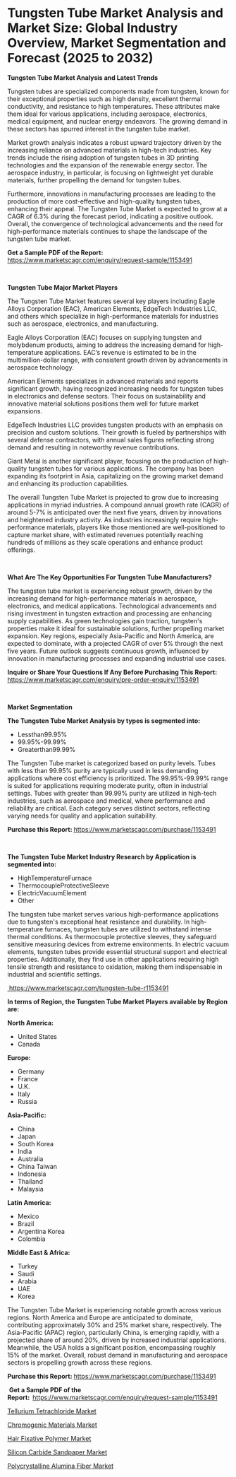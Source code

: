 <p><h1>Tungsten Tube Market Analysis and Market Size: Global Industry Overview, Market Segmentation and Forecast (2025 to 2032)</h1></p><p><strong>Tungsten Tube Market Analysis and Latest Trends</strong></p>
<p><p>Tungsten tubes are specialized components made from tungsten, known for their exceptional properties such as high density, excellent thermal conductivity, and resistance to high temperatures. These attributes make them ideal for various applications, including aerospace, electronics, medical equipment, and nuclear energy endeavors. The growing demand in these sectors has spurred interest in the tungsten tube market.</p><p>Market growth analysis indicates a robust upward trajectory driven by the increasing reliance on advanced materials in high-tech industries. Key trends include the rising adoption of tungsten tubes in 3D printing technologies and the expansion of the renewable energy sector. The aerospace industry, in particular, is focusing on lightweight yet durable materials, further propelling the demand for tungsten tubes.</p><p>Furthermore, innovations in manufacturing processes are leading to the production of more cost-effective and high-quality tungsten tubes, enhancing their appeal. The Tungsten Tube Market is expected to grow at a CAGR of 6.3% during the forecast period, indicating a positive outlook. Overall, the convergence of technological advancements and the need for high-performance materials continues to shape the landscape of the tungsten tube market.</p></p>
<p><strong>Get a Sample PDF of the Report:&nbsp;</strong> <a href="https://www.marketscagr.com/enquiry/request-sample/1153491?utm_campaign=2010&utm_medium=2&utm_source=Github&utm_content=ia&utm_term=31032025&utm_id=tungsten-tube">https://www.marketscagr.com/enquiry/request-sample/1153491</a></p>
<p>&nbsp;</p>
<p><strong>Tungsten Tube Major Market Players</strong></p>
<p><p>The Tungsten Tube Market features several key players including Eagle Alloys Corporation (EAC), American Elements, EdgeTech Industries LLC, and others which specialize in high-performance materials for industries such as aerospace, electronics, and manufacturing. </p><p>Eagle Alloys Corporation (EAC) focuses on supplying tungsten and molybdenum products, aiming to address the increasing demand for high-temperature applications. EAC’s revenue is estimated to be in the multimillion-dollar range, with consistent growth driven by advancements in aerospace technology.</p><p>American Elements specializes in advanced materials and reports significant growth, having recognized increasing needs for tungsten tubes in electronics and defense sectors. Their focus on sustainability and innovative material solutions positions them well for future market expansions.</p><p>EdgeTech Industries LLC provides tungsten products with an emphasis on precision and custom solutions. Their growth is fueled by partnerships with several defense contractors, with annual sales figures reflecting strong demand and resulting in noteworthy revenue contributions.</p><p>Giant Metal is another significant player, focusing on the production of high-quality tungsten tubes for various applications. The company has been expanding its footprint in Asia, capitalizing on the growing market demand and enhancing its production capabilities.</p><p>The overall Tungsten Tube Market is projected to grow due to increasing applications in myriad industries. A compound annual growth rate (CAGR) of around 5-7% is anticipated over the next five years, driven by innovations and heightened industry activity. As industries increasingly require high-performance materials, players like those mentioned are well-positioned to capture market share, with estimated revenues potentially reaching hundreds of millions as they scale operations and enhance product offerings.</p></p>
<p>&nbsp;</p>
<p><strong>What Are The Key Opportunities For Tungsten Tube Manufacturers?</strong></p>
<p><p>The tungsten tube market is experiencing robust growth, driven by the increasing demand for high-performance materials in aerospace, electronics, and medical applications. Technological advancements and rising investment in tungsten extraction and processing are enhancing supply capabilities. As green technologies gain traction, tungsten's properties make it ideal for sustainable solutions, further propelling market expansion. Key regions, especially Asia-Pacific and North America, are expected to dominate, with a projected CAGR of over 5% through the next five years. Future outlook suggests continuous growth, influenced by innovation in manufacturing processes and expanding industrial use cases.</p></p>
<p><strong>Inquire or Share Your Questions If Any Before Purchasing This Report:</strong> <a href="https://www.marketscagr.com/enquiry/pre-order-enquiry/1153491?utm_campaign=2010&utm_medium=2&utm_source=Github&utm_content=ia&utm_term=31032025&utm_id=tungsten-tube">https://www.marketscagr.com/enquiry/pre-order-enquiry/1153491</a></p>
<p>&nbsp;</p>
<p><strong>Market Segmentation</strong></p>
<p><strong>The Tungsten Tube Market Analysis by types is segmented into:</strong></p>
<p><ul><li>Lessthan99.95%</li><li>99.95%-99.99%</li><li>Greaterthan99.99%</li></ul></p>
<p><p>The Tungsten Tube market is categorized based on purity levels. Tubes with less than 99.95% purity are typically used in less demanding applications where cost efficiency is prioritized. The 99.95%-99.99% range is suited for applications requiring moderate purity, often in industrial settings. Tubes with greater than 99.99% purity are utilized in high-tech industries, such as aerospace and medical, where performance and reliability are critical. Each category serves distinct sectors, reflecting varying needs for quality and application suitability.</p></p>
<p><strong>Purchase this Report:&nbsp;</strong><a href="https://www.marketscagr.com/purchase/1153491?utm_campaign=2010&utm_medium=2&utm_source=Github&utm_content=ia&utm_term=31032025&utm_id=tungsten-tube">https://www.marketscagr.com/purchase/1153491</a></p>
<p>&nbsp;</p>
<p><strong>The Tungsten Tube Market Industry Research by Application is segmented into:</strong></p>
<p><ul><li>HighTemperatureFurnace</li><li>ThermocoupleProtectiveSleeve</li><li>ElectricVacuumElement</li><li>Other</li></ul></p>
<p><p>The tungsten tube market serves various high-performance applications due to tungsten's exceptional heat resistance and durability. In high-temperature furnaces, tungsten tubes are utilized to withstand intense thermal conditions. As thermocouple protective sleeves, they safeguard sensitive measuring devices from extreme environments. In electric vacuum elements, tungsten tubes provide essential structural support and electrical properties. Additionally, they find use in other applications requiring high tensile strength and resistance to oxidation, making them indispensable in industrial and scientific settings.</p></p>
<p><a href="https://www.marketscagr.com/tungsten-tube-r1153491?utm_campaign=2010&utm_medium=2&utm_source=Github&utm_content=ia&utm_term=31032025&utm_id=tungsten-tube">&nbsp;https://www.marketscagr.com/tungsten-tube-r1153491</a></p>
<p><strong>In terms of Region, the Tungsten Tube Market Players available by Region are:</strong></p>
<p>
    <p> <strong> North America: </strong>
        <ul>
            <li>United States</li>
            <li>Canada</li>
        </ul>
        </p> 
    <p> <strong> Europe: </strong>
        <ul>
            <li>Germany</li>
            <li>France</li>
            <li>U.K.</li>
            <li>Italy</li>
            <li>Russia</li>
        </ul>
        </p> 
    <p> <strong> Asia-Pacific: </strong>
        <ul>
            <li>China</li>
            <li>Japan</li>
            <li>South Korea</li>
            <li>India</li>
            <li>Australia</li>
            <li>China Taiwan</li>
            <li>Indonesia</li>
            <li>Thailand</li>
            <li>Malaysia</li>
        </ul>
        </p> 
    <p> <strong> Latin America: </strong>
        <ul>
            <li>Mexico</li>
            <li>Brazil</li>
            <li>Argentina Korea</li>
            <li>Colombia</li>
        </ul>
        </p> 
    <p> <strong> Middle East & Africa: </strong>
        <ul>
            <li>Turkey</li>
            <li>Saudi</li>
            <li>Arabia</li>
            <li>UAE</li>
            <li>Korea</li>
        </ul>
    </p>
    </p>
<p><p>The Tungsten Tube Market is experiencing notable growth across various regions. North America and Europe are anticipated to dominate, contributing approximately 30% and 25% market share, respectively. The Asia-Pacific (APAC) region, particularly China, is emerging rapidly, with a projected share of around 20%, driven by increased industrial applications. Meanwhile, the USA holds a significant position, encompassing roughly 15% of the market. Overall, robust demand in manufacturing and aerospace sectors is propelling growth across these regions.</p></p>
<p><strong>Purchase this Report: </strong><a href="https://www.marketscagr.com/purchase/1153491?utm_campaign=2010&utm_medium=2&utm_source=Github&utm_content=ia&utm_term=31032025&utm_id=tungsten-tube">https://www.marketscagr.com/purchase/1153491</a></p>
<p>&nbsp;<strong>Get a Sample PDF of the Report:&nbsp;&nbsp;</strong><a href="https://www.marketscagr.com/enquiry/request-sample/1153491?utm_campaign=2010&utm_medium=2&utm_source=Github&utm_content=ia&utm_term=31032025&utm_id=tungsten-tube">https://www.marketscagr.com/enquiry/request-sample/1153491</a></p>
<p><strong></strong></p>
<p><p><a href="https://github.com/ildyduedu/Market-Research-Report-List-1/blob/main/tellurium-tetrachloride-market.md?utm_campaign=2010&utm_medium=2&utm_source=Github&utm_content=ia&utm_term=31032025&utm_id=tungsten-tube">Tellurium Tetrachloride Market</a></p><p><a href="https://github.com/camacrokesw2/Market-Research-Report-List-1/blob/main/chromogenic-materials-market.md?utm_campaign=2010&utm_medium=2&utm_source=Github&utm_content=ia&utm_term=31032025&utm_id=tungsten-tube">Chromogenic Materials Market</a></p><p><a href="https://github.com/beberjuban9a/Market-Research-Report-List-1/blob/main/hair-fixative-polymer-market.md?utm_campaign=2010&utm_medium=2&utm_source=Github&utm_content=ia&utm_term=31032025&utm_id=tungsten-tube">Hair Fixative Polymer Market</a></p><p><a href="https://github.com/oduorsarath9/Market-Research-Report-List-1/blob/main/silicon-carbide-sandpaper-market.md?utm_campaign=2010&utm_medium=2&utm_source=Github&utm_content=ia&utm_term=31032025&utm_id=tungsten-tube">Silicon Carbide Sandpaper Market</a></p><p><a href="https://github.com/diosohusch6x/Market-Research-Report-List-1/blob/main/polycrystalline-alumina-fiber-market.md?utm_campaign=2010&utm_medium=2&utm_source=Github&utm_content=ia&utm_term=31032025&utm_id=tungsten-tube">Polycrystalline Alumina Fiber Market</a></p></p>